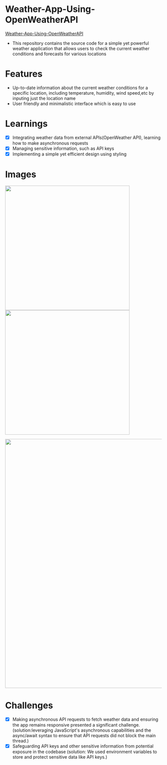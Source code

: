 # Weather-App-Using-OpenWeatherAPI

[Weather-App-Using-OpenWeatherAPI](https://srujan-bidgar.github.io/Weather-App-Using-OpenWeatherAPI/)

- This repository contains the source code for a simple yet powerful weather application that allows users to check the current weather conditions and forecasts for various locations
  
# Features
- Up-to-date information about the current weather conditions for a specific location, including temperature, humidity, wind speed,etc by inputing just the location name
- User friendly and minimalistic interface which is easy to use

# Learnings
- [x] Integrating weather data from external APIs(OpenWeather API), learning how to make asynchronous requests
- [x] Managing sensitive information, such as API keys
- [x] Implementing a simple yet efficient design using styling

# Images
<img src="https://github.com/srujan-bidgar/Weather-App-Using-OpenWeatherAPI/assets/139164617/1735406f-0fb2-487e-8cc4-b3f93f40e63b" width="400" height="400" />   <img src="https://github.com/srujan-bidgar/Weather-App-Using-OpenWeatherAPI/assets/139164617/f27f9d80-7061-4d69-a455-5bc7c1133e2d" width="400" height="400" />

<img src="https://github.com/srujan-bidgar/Weather-App-Using-OpenWeatherAPI/assets/139164617/f8856099-11e5-477d-91c5-00ceda371d8d" width="800"  />




 # Challenges
 - [x] Making asynchronous API requests to fetch weather data and ensuring the app remains responsive presented a significant challenge.
       (solution:leveraging JavaScript's asynchronous capabilities and the async/await syntax to ensure that API requests did not block the main thread.)
 - [x] Safeguarding API keys and other sensitive information from potential exposure in the codebase
       (solution: We used environment variables to store and protect sensitive data like API keys.)     
